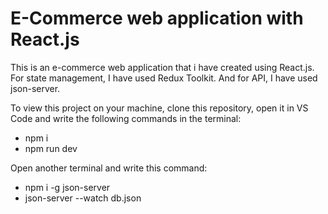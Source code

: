 # E-Commerce web application with React.js

This is an e-commerce web application that i have created using React.js. For state management, I have used Redux Toolkit.
And for API, I have used json-server. 

To view this project on your machine, clone this repository, open it in VS Code and write the following commands in the terminal:

- npm i
- npm run dev

Open another terminal and write this command: 

- npm i -g json-server
- json-server --watch db.json
